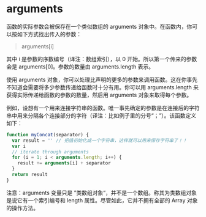 # arguments

函数的实际参数会被保存在一个类似数组的 arguments 对象中。在函数内，你可以按如下方式找出传入的参数：

> arguments[i]

其中 i 是参数的序数编号（译注：数组索引），以 0 开始。所以第一个传来的参数会是 arguments[0]。参数的数量由 arguments.length 表示。

使用 arguments 对象，你可以处理比声明的更多的参数来调用函数。这在你事先不知道会需要将多少参数传递给函数时十分有用。你可以用 arguments.length 来获得实际传递给函数的参数的数量，然后用 arguments 对象来取得每个参数。

例如，设想有一个用来连接字符串的函数。唯一事先确定的参数是在连接后的字符串中用来分隔各个连接部分的字符（译注：比如例子里的分号“；”）。该函数定义如下：

```js
function myConcat(separator) {
  var result = '' // 把值初始化成一个字符串，这样就可以用来保存字符串了！！
  var i
  // iterate through arguments
  for (i = 1; i < arguments.length; i++) {
    result += arguments[i] + separator
  }
  return result
}
```

注意：arguments 变量只是 ”类数组对象“，并不是一个数组。称其为类数组对象是说它有一个索引编号和 length 属性。尽管如此，它并不拥有全部的 Array 对象的操作方法。
